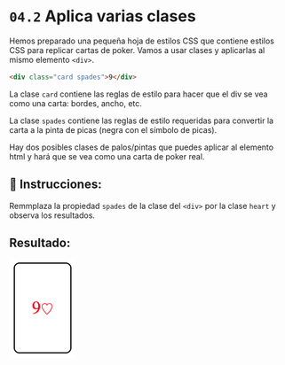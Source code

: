 # `04.2` Aplica varias clases

Hemos preparado una pequeña hoja de estilos CSS que contiene estilos CSS para replicar cartas de poker.
Vamos a usar clases y aplicarlas al mismo elemento `<div>`.

```html
<div class="card spades">9</div>
```

La clase `card` contiene las reglas de estilo para hacer que el div se vea como una carta: bordes, ancho, etc.

La clase `spades` contiene las reglas de estilo requeridas para convertir la carta a la pinta de picas (negra con el símbolo de picas).

Hay dos posibles clases de palos/pintas que puedes aplicar al elemento html y hará que se vea como una carta de poker real.

## 📝 Instrucciones:

Remmplaza la propiedad `spades` de la clase del `<div>` por la clase `heart` y observa los resultados.


## Resultado:

![Poker Card Heart](../../.learn/assets/04.2-1.png?raw=true)
